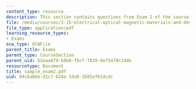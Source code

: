 ```yaml
---
content_type: resource
description: This section contains questions from Exam 2 of the course.
file: /media/courses/3-15-electrical-optical-magnetic-materials-and-devices-fall-2006/94cba66ed1c7b24e1da01b81ef614cdc_sample_exam2.pdf
file_type: application/pdf
learning_resource_types:
- Exams
ocw_type: OCWFile
parent_title: Exams
parent_type: CourseSection
parent_uid: b1eaa079-b8b8-fbcf-7828-0e75470c24de
resourcetype: Document
title: sample_exam2.pdf
uid: 94cba66e-d1c7-b24e-1da0-1b81ef614cdc
---
```


